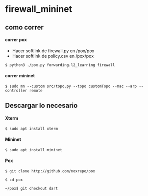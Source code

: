 # firewall_mininet

## como correr

#### correr pox
- Hacer softlink de firewall.py en /pox/pox
- Hacer softlink de policy.csv en /pox/pox

`$ python3 ./pox.py forwarding.l2_learning firewall`

#### correr mininet

`$ sudo mn --custom src/topo.py --topo customTopo --mac --arp --controller remote`

## Descargar lo necesario

#### Xterm
`$ sudo apt install xterm`

#### Mininet
`$ sudo apt install mininet`

#### Pox
`$ git clone http://github.com/noxrepo/pox`

`$ cd pox`

`~/pox$ git checkout dart`
